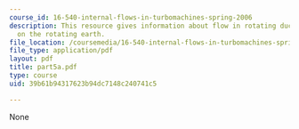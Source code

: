 ```yaml
---
course_id: 16-540-internal-flows-in-turbomachines-spring-2006
description: This resource gives information about flow in rotating ducts and flow
  on the rotating earth.
file_location: /coursemedia/16-540-internal-flows-in-turbomachines-spring-2006/39b61b94317623b94dc7148c240741c5_part5a.pdf
file_type: application/pdf
layout: pdf
title: part5a.pdf
type: course
uid: 39b61b94317623b94dc7148c240741c5

---
```

None